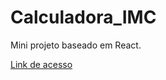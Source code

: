 # Calculadora_IMC
Mini projeto baseado em React.

[Link de acesso](https://calcimc-1uu0kc51k-liviaaniely.vercel.app/)

